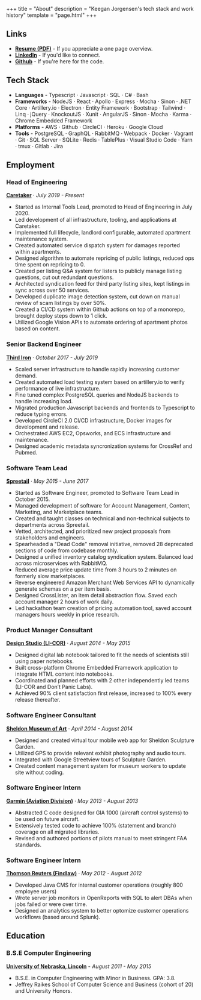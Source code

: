 +++
title = "About"
description = "Keegan Jorgensen's tech stack and work history"
template = "page.html"
+++

## Links

- **[Resume (PDF)](/resume-keegan-jorgensen.pdf)** - If you appreciate a one page overview.
- **[LinkedIn](https://linkedin.com/in/keeganj)** - If you'd like to connect.
- **[Github](https://github.com/keeganj)** - If you're here for the code.

## Tech Stack

- **Languages** - Typescript · Javascript · SQL · C# · Bash
- **Frameworks** - NodeJS · React · Apollo · Express · Mocha · Sinon · .NET Core · Artillery.io · Electron · Entity Framework · Bootstrap · Tailwind · Linq · jQuery · KnockoutJS · Xunit · AngularJS · Sinon · Mocha · Karma · Chrome Embedded Framework
- **Platforms** - AWS · Github · CircleCI · Heroku · Google Cloud
- **Tools** - PostgreSQL · GraphQL · RabbitMQ · Webpack · Docker · Vagrant · Git · SQL Server · SQLite · Redis · TablePlus · Visual Studio Code · Yarn · tmux · Gitlab · Jira

## Employment

### Head of Engineering

**[Caretaker](https://caretaker.com)** · _July 2019 - Present_

- Started as Internal Tools Lead, promoted to Head of Engineering in July 2020.
- Led development of all infrastructure, tooling, and applications at Caretaker.
- Implemented full lifecycle, landlord configurable, automated apartment maintenance system.
- Created automated service dispatch system for damages reported within apartments.
- Designed algorithm to automate repricing of public listings, reduced ops time spent on repricing to 0.
- Created per listing Q&A system for listers to publicly manage listing questions, cut out redundant questions.
- Architected syndication feed for third party listing sites, kept listings in sync across over 50 services.
- Developed duplicate image detection system, cut down on manual review of scam listings by over 50%.
- Created a CI/CD system within Github actions on top of a monorepo, brought deploy steps down to 1 click.
- Utilized Google Vision APIs to automate ordering of apartment photos based on content.

### Senior Backend Engineer

**[Third Iron](https://thirdiron.com)** · _October 2017 - July 2019_

- Scaled server infrastructure to handle rapidly increasing customer demand.
- Created automated load testing system based on artillery.io to verify performance of live infrastructure.
- Fine tuned complex PostgreSQL queries and NodeJS backends to handle increasing load.
- Migrated production Javascript backends and frontends to Typescript to reduce typing errors.
- Developed CircleCI 2.0 CI/CD infrastructure, Docker images for development and release.
- Orchestrated AWS EC2, Opsworks, and ECS infrastructure and maintenance.
- Designed academic metadata syncronization systems for CrossRef and Pubmed.

### Software Team Lead

**[Spreetail](https://spreetail.com)** · _May 2015 - June 2017_

- Started as Software Engineer, promoted to Software Team Lead in October 2015.
- Managed development of software for Account Management, Content, Marketing, and Marketplace teams.
- Created and taught classes on technical and non-technical subjects to departments across Spreetail.
- Vetted, architected, and prioritized new project proposals from stakeholders and engineers.
- Spearheaded a "Dead Code" removal initiative, removed 28 deprecated sections of code from codebase monthly.
- Designed a unified inventory catalog syndication system. Balanced load across microservices with RabbitMQ.
- Reduced average price update time from 3 hours to 2 minutes on formerly slow marketplaces.
- Reverse engineered Amazon Merchant Web Services API to dynamically generate schemas on a per item basis.
- Designed CrossLister, an item detail abstraction flow. Saved each account manager 2 hours of work daily.
- Led hackathon team creation of pricing automation tool, saved account managers hours weekly in price research.

### Product Manager Consultant

**[Design Studio (LI-COR)](https://www.licor.com/)** · _August 2014 - May 2015_

- Designed digital lab notebook tailored to fit the needs of scientists still using paper notebooks.
- Built cross-platform Chrome Embedded Framework application to integrate HTML content into notebooks.
- Coordinated and planned efforts with 2 other independently led teams (LI-COR and Don’t Panic Labs).
- Achieved 90% client satisfaction first release, increased to 100% every release thereafter.

### Software Engineer Consultant

**[Sheldon Museum of Art](https://sheldonartmuseum.org/)** · _April 2014 - August 2014_

- Designed and created virtual tour mobile web app for Sheldon Sculpture Garden.
- Utilized GPS to provide relevant exhibit photography and audio tours.
- Integrated with Google Streetview tours of Sculpture Garden.
- Created content management system for museum workers to update site without coding.

### Software Engineer Intern

**[Garmin (Aviation Division)](https://buy.garmin.com/en-US/US/in-the-air/general-aviation/cInTheAir-c582-p0.html)** · _May 2013 - August 2013_

- Abstracted C code designed for GIA 1000 (aircraft control systems) to be used on future aircraft.  
- Extensively tested code to achieve 100% (statement and branch) coverage on all migrated libraries.
- Revised and authored portions of pilots manual to meet stringent FAA standards.

### Software Engineer Intern

**[Thomson Reuters (Findlaw)](https://www.findlaw.com/)** · _May 2012 - August 2012_

- Developed Java CMS for internal customer operations (roughly 800 employee users)
- Wrote server job monitors in OpenReports with SQL to alert DBAs when jobs failed or were over time.
- Designed an analytics system to better optomize customer operations workflows (based around Splunk).

## Education

### B.S.E Computer Engineering

**[University of Nebraska, Lincoln](https://unl.edu)** - _August 2011 - May 2015_

- B.S.E. in Computer Engineering with Minor in Business. GPA: 3.8.
- Jeffrey Raikes School of Computer Science and Business (cohort of 20) and University Honors. 
